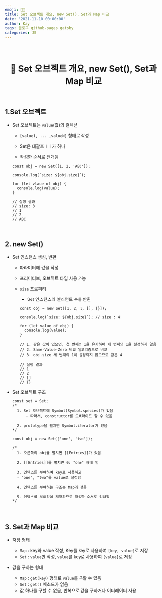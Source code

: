 ```yaml
---
emoji: 👨‍💻
title: Set 오브젝트 개요, new Set(), Set과 Map 비교
date: '2021-11-10 00:00:00'
author: Kay
tags: 블로그 github-pages gatsby
categories: JS
---
```


<br>

<h1 align="center">
  👋  Set 오브젝트 개요, new Set(), Set과 Map 비교
</h1>

<br>

## 1.Set 오브젝트

- Set 오브젝트는 `value`(값)의 컬렉션

  - `[value1, ... ,valueN]` 형태로 작성

  - Set은 대괄호 `[ ]`가 하나

  - 작성한 순서로 전개됨

  ```tsx
  const obj = new Set([1, 2, 'ABC']);

  console.log(`size: ${obj.size}`);

  for (let vlaue of obj) {
    console.log(value);
  }

  // 실행 결과
  // size: 3
  // 1
  // 2
  // ABC
  ```

<br>

## 2. new Set()

- Set 인스턴스 생성, 반환

  - 파라미터에 값을 작성

  - 프리미티브, 오브젝트 타입 사용 가능

  - `size` 프로퍼티

    - Set 인스턴스의 엘리먼트 수를 반환

    ```tsx
    const obj = new Set([1, 2, 1, [], {}]);

    console.log(`size: ${obj.size}`); // size : 4

    for (let value of obj) {
      console.log(value);
    }

    // 1. 같은 값이 있으면, 첫 번째의 1을 유지하며 세 번째의 1을 설정하지 않음
    // 2. Same-Value-Zero 비교 알고리즘으로 비교
    // 3. obj.size 세 번째의 1이 설정되지 않으므로 값은 4

    // 실행 결과
    // 1
    // 2
    // []
    // {}
    ```

- Set 오브젝트 구조

  ```tsx
  const set = Set;
  /*
  	1. Set 오브젝트에 Symbol(Symbol.species)가 있음
  		- 따라서, constructor를 오버라이드 할 수 있음
  
  	2. prototype을 펼치면 Symbol.iterator가 있음
  */

  const obj = new Set(['one', 'two']);

  /*
  	1. 오른쪽의 obj를 펼치면 [[Entries]]가 있음
  
  	2. [[Entries]]를 펼치면 0: "one" 형태 임
  
    3. 인덱스를 부여하여 key로 사용하고
  	- "one", "two"를 value로 설정함
  
  	4. 인덱스를 부여하는 구조는 Map과 같음
  
  	5. 인덱스를 부여하여 저장하므로 작성한 순서로 읽혀짐
  */
  ```

<br>

## 3. Set과 Map 비교

- 저장 형태

  - `Map` : key와 value 작성, Key를 key로 사용하여 `[key, value]`로 저장
  - `Set` : `value`만 작성, `value`를 key로 사용하여 `[value]`로 저장

- 값을 구하는 형태
  - `Map` : `get(key)` 형태로 `value`를 구할 수 있음
  - `Set` : `get()` 메소드가 없음
  - 값 하나를 구할 수 없음, 반복으로 값을 구하거나 이터레이터 사용

```toc

```
